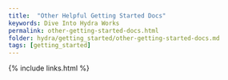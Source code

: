 ```yaml
---
title:  "Other Helpful Getting Started Docs"
keywords: Dive Into Hydra Works
permalink: other-getting-started-docs.html
folder: hydra/getting_started/other-getting-started-docs.md
tags: [getting_started]
---
```



{% include links.html %}
